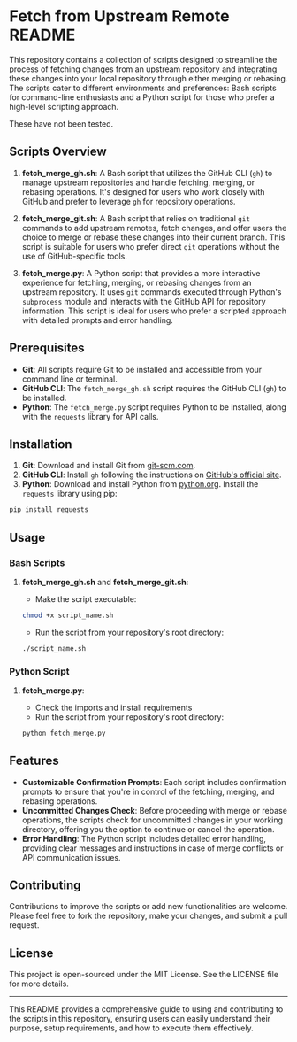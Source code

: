 # Fetch from Upstream Remote README

This repository contains a collection of scripts designed to streamline the process of fetching changes from an upstream repository and integrating these changes into your local repository through either merging or rebasing. The scripts cater to different environments and preferences: Bash scripts for command-line enthusiasts and a Python script for those who prefer a high-level scripting approach.

These have not been tested.

## Scripts Overview

1. **fetch_merge_gh.sh**: A Bash script that utilizes the GitHub CLI (`gh`) to manage upstream repositories and handle fetching, merging, or rebasing operations. It's designed for users who work closely with GitHub and prefer to leverage `gh` for repository operations.

2. **fetch_merge_git.sh**: A Bash script that relies on traditional `git` commands to add upstream remotes, fetch changes, and offer users the choice to merge or rebase these changes into their current branch. This script is suitable for users who prefer direct `git` operations without the use of GitHub-specific tools.

3. **fetch_merge.py**: A Python script that provides a more interactive experience for fetching, merging, or rebasing changes from an upstream repository. It uses `git` commands executed through Python's `subprocess` module and interacts with the GitHub API for repository information. This script is ideal for users who prefer a scripted approach with detailed prompts and error handling.

## Prerequisites

- **Git**: All scripts require Git to be installed and accessible from your command line or terminal.
- **GitHub CLI**: The `fetch_merge_gh.sh` script requires the GitHub CLI (`gh`) to be installed.
- **Python**: The `fetch_merge.py` script requires Python to be installed, along with the `requests` library for API calls.

## Installation

1. **Git**: Download and install Git from [git-scm.com](https://git-scm.com/).
2. **GitHub CLI**: Install `gh` following the instructions on [GitHub's official site](https://cli.github.com/).
3. **Python**: Download and install Python from [python.org](https://www.python.org/). Install the `requests` library using pip:

```bash
pip install requests
```

## Usage

### Bash Scripts

1. **fetch_merge_gh.sh** and **fetch_merge_git.sh**:
   - Make the script executable:

   ```bash
   chmod +x script_name.sh
   ```

   - Run the script from your repository's root directory:

   ```bash
   ./script_name.sh
   ```

### Python Script

1. **fetch_merge.py**:
   - Check the imports and install requirements
   - Run the script from your repository's root directory:

   ```bash
   python fetch_merge.py
   ```

## Features

- **Customizable Confirmation Prompts**: Each script includes confirmation prompts to ensure that you're in control of the fetching, merging, and rebasing operations.
- **Uncommitted Changes Check**: Before proceeding with merge or rebase operations, the scripts check for uncommitted changes in your working directory, offering you the option to continue or cancel the operation.
- **Error Handling**: The Python script includes detailed error handling, providing clear messages and instructions in case of merge conflicts or API communication issues.

## Contributing

Contributions to improve the scripts or add new functionalities are welcome. Please feel free to fork the repository, make your changes, and submit a pull request.

## License

This project is open-sourced under the MIT License. See the LICENSE file for more details.

---

This README provides a comprehensive guide to using and contributing to the scripts in this repository, ensuring users can easily understand their purpose, setup requirements, and how to execute them effectively.
